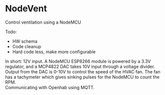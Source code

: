 # NodeVent
Control ventilation using a NodeMCU

Todo:
- HW schema
- Code cleanup
- Hard code less, make more configurable

In short: 12V input. A NodeMCU ESP8266 module is powered by a 3.3V regulator, and a MCP4822 DAC takes 10V input through a voltage divider.
Output from the DAC is 0-10V to control the speed of the HVAC fan. The fan has a tachymeter which gives sinking pulses for the NodeMCU to count the RPM.  
Communicating with Openhab using MQTT.
